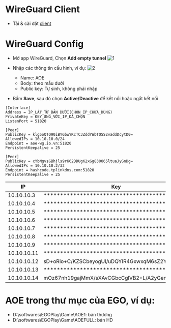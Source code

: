 # WireGuard Client
* Tải & cài đặt [client](https://download.wireguard.com/windows-client/wireguard-installer.exe) 

# WireGuard Config
* Mở app WireGuard, Chọn **Add empty tunnel**
  ![1](https://github.com/user-attachments/assets/d66d580d-a924-4d6a-8a4c-599b9d36d049)

* Nhập các thông tin cấu hình, ví dụ:
  ![2](https://github.com/user-attachments/assets/a60fe9cc-1fbd-4d34-b3ba-6b5bff7e2041)

  * Name: AOE
  * Body: theo mẫu dưới
  * Public key: Tự sinh, không phải nhập

* Bấm **Save**, sau đó chọn **Active/Deactive** để kết nối hoặc ngắt kết nối

```Properties
[Interface]
Address = IP_LẤY_TỪ_BẢN DƯỚI(CHỌN_IP_CHƯA_DÙNG)
PrivateKey = KEY_ỨNG_VỚI_IP_ĐÃ_CHỌN
ListenPort = 51820

[Peer]
PublicKey = klg5oQTQ90iBYGbwYKcTC3ZddYWbTQSS2vaddDcytD0=
AllowedIPs = 10.10.10.0/24
Endpoint = aoe-wg.io.vn:51820
PersistentKeepalive = 25

[Peer]
PublicKey = cYbNgvsGBhjls9rK62DDUgK2xGg830O65ltuaJyGnDg=
AllowedIPs = 10.10.10.2/32
Endpoint = hashcode.tplinkdns.com:51820
PersistentKeepalive = 25
```

| IP         | Key                                          | Đã dùng    |
| ---------- | -------------------------------------------- | ---------- |
| 10.10.10.3  | ******************************************** | XienXien   |
| 10.10.10.4  | ******************************************** | Thuyết     |
| 10.10.10.5  | ******************************************** | M3P        |
| 10.10.10.6  | ******************************************** | RO         |
| 10.10.10.7  | ******************************************** | JT         |
| 10.10.10.8  | ******************************************** | JAMES      |
| 10.10.10.9  | ******************************************** | Khá        |
| 10.10.10.11 | ******************************************** | NhungVC    |
| 10.10.10.12 | sD+oRio+C/KZSCbeyogUl/uDQYIR4GxwxqM6sZ2YEmU= |            |
| 10.10.10.13 | ******************************************** | Trung      |
| 10.10.10.14 | mOz67nh19gajMmX/sXAvCGbcCglVB2+L/A2yGemyhXY= |            |

# AOE trong thư mục của EGO, ví dụ:
* D:\softwares\EGOPlay\Game\AOE1: bản thường
* D:\softwares\EGOPlay\Game\AOEFULL: bản HD
